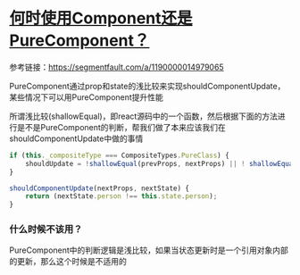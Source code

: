 # [何时使用Component还是PureComponent？](https://segmentfault.com/a/1190000014979065)

参考链接：https://segmentfault.com/a/1190000014979065

PureComponent通过prop和state的浅比较来实现shouldComponentUpdate，某些情况下可以用PureComponent提升性能

所谓浅比较(shallowEqual)，即react源码中的一个函数，然后根据下面的方法进行是不是PureComponent的判断，帮我们做了本来应该我们在shouldComponentUpdate中做的事情

```js
if (this._compositeType === CompositeTypes.PureClass) {
    shouldUpdate = !shallowEqual(prevProps, nextProps) || ! shallowEqual(inst.state, nextState);
}
```

```js
shouldComponentUpdate(nextProps, nextState) {
    return (nextState.person !== this.state.person);
}
```

### 什么时候不该用？

PureComponent中的判断逻辑是浅比较，如果当状态更新时是一个引用对象内部的更新，那么这个时候是不适用的
